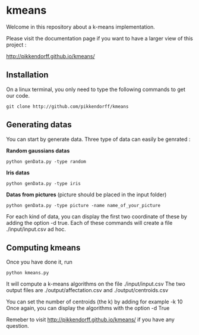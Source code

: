 # kmeans

Welcome in this repository about a k-means implementation. 

Please visit the documentation page if you want to have a larger view of this project :

http://pikkendorff.github.io/kmeans/

Installation
-----------------

On a linux terminal, you only need to type the following commands to get our code.

    git clone http://github.com/pikkendorff/kmeans


Generating datas
-----------------------------
You can start by generate data. Three type of data can easily be genrated :

<b>Random gaussians datas</b>

    python genData.py -type random
  
<b>Iris datas </b>

    python genData.py -type iris
  
<b>Datas from pictures </b> (picture should be placed in the input folder)

    python genData.py -type picture -name name_of_your_picture
    
For each kind of data, you can display the first two coordinate of these by adding the option -d true.
Each of these commands will create a file ./input/input.csv ad hoc.

Computing kmeans
----------------------------
Once you have done it, run

    python kmeans.py

It will compute a k-means algorithms on the file ./input/input.csv
The two output files are ./output/affectation.csv and ./output/centroids.csv

You can set the number of centroids (the k) by adding for example -k 10
Once again, you can display the algorithms with the option -d True

Remeber to visit http://pikkendorff.github.io/kmeans/ if you have any question.
